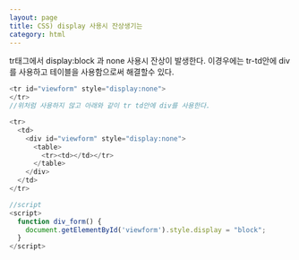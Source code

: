 ```yaml
---
layout: page
title: CSS) display 사용시 잔상생기는 
category: html
---
```


tr태그에서 display:block 과 none 사용시 잔상이 발생한다.
이경우에는 tr-td안에 div를 사용하고 테이블을 사용함으로써 해결할수 있다.

```javascript
<tr id="viewform" style="display:none">
</tr>
//위처럼 사용하지 않고 아래와 같이 tr td안에 div를 사용한다.

<tr>
  <td>
    <div id="viewform" style="display:none">
      <table>
        <tr><td></td></tr>
      </table>
    </div>
  </td>
</tr>

//script
<script>
  function div_form() { 
    document.getElementById('viewform').style.display = "block"; 
  }
</script>
```
